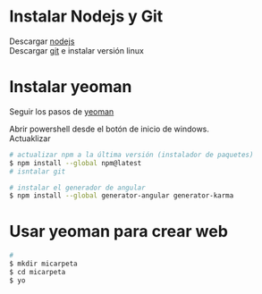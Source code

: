 # Instalar Nodejs y Git

Descargar [nodejs](https://nodejs.org/en/)  
Descargar [git](https://github.com/git-for-windows/git/releases/download/v2.7.0.windows.1/Git-2.7.0-64-bit.exe) e instalar versión linux
# Instalar yeoman

Seguir los pasos de [yeoman](http://yeoman.io/codelab/setup.html)  

Abrir powershell desde el botón de inicio de windows.  
Actuaklizar 
```bash
# actualizar npm a la última versión (instalador de paquetes)
$ npm install --global npm@latest
# isntalar git

# instalar el generador de angular
$ npm install --global generator-angular generator-karma
```
# Usar  yeoman para crear web


```bash
# 
$ mkdir micarpeta
$ cd micarpeta
$ yo
```
